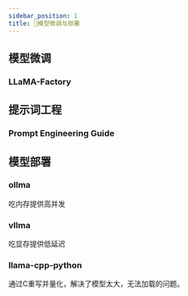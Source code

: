 ```yaml
---
sidebar_position: 1
title: 🚧模型微调与部署
---
```


## 模型微调

### LLaMA-Factory

## 提示词工程

### Prompt Engineering Guide

## 模型部署

### ollma

吃内存提供高并发

### vllma

吃显存提供低延迟

### llama-cpp-python

通过C重写并量化，解决了模型太大，无法加载的问题。
